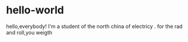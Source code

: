 # hello-world

hello,everybody!
I'm a student of the north china of electricy .
for the rad and roll,you weigth
